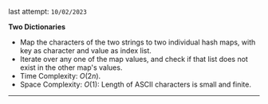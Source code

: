 last attempt: `10/02/2023`

**Two Dictionaries**
- Map the characters of the two strings to two individual hash maps, with key as character and value as index list. 
- Iterate over any one of the map values, and check if that list does not exist in the other map's values. 
- Time Complexity: $O(2n)$. 
- Space Complexity: $O(1)$: Length of ASCII characters is small and finite. 

---
